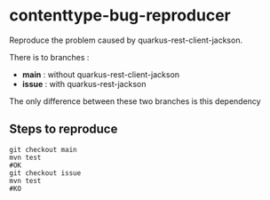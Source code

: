 # contenttype-bug-reproducer

Reproduce the problem caused by quarkus-rest-client-jackson.

There is to branches :

- **main** : without quarkus-rest-client-jackson
- **issue** : with quarkus-rest-jackson

The only difference between these two branches is this dependency

## Steps to reproduce

```shell
git checkout main
mvn test
#OK
git checkout issue
mvn test
#KO
```